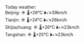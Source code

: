 Today weather:  
Beijing: ☀️   🌡️+26°C 🌬️↘39km/h  
Tianjin: ☀️   🌡️+24°C 🌬️↘26km/h  
Shijiazhuang: ☀️   🌡️+26°C 🌬️↘23km/h  
Tangshan: ☀️   🌡️+25°C 🌬️↘23km/h  
